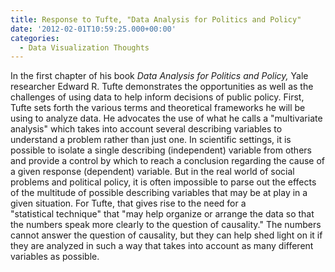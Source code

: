 ```yaml
---
title: Response to Tufte, "Data Analysis for Politics and Policy"
date: '2012-02-01T10:59:25.000+00:00'
categories:
  - Data Visualization Thoughts
---
```


In the first chapter of his book *Data Analysis for Politics and Policy,* Yale researcher Edward R. Tufte demonstrates the opportunities as well as the challenges of using data to help inform decisions of public policy. First, Tufte sets forth the various terms and theoretical frameworks he will be using to analyze data. He advocates the use of what he calls a "multivariate analysis" which takes into account several describing variables to understand a problem rather than just one. In scientific settings, it is possible to isolate a single describing (independent) variable from others and provide a control by which to reach a conclusion regarding the cause of a given response (dependent) variable. But in the real world of social problems and political policy, it is often impossible to parse out the effects of the multitude of possible describing variables that may be at play in a given situation. For Tufte, that gives rise to the need for a "statistical technique" that "may help organize or arrange the data so that the numbers speak more clearly to the question of causality." The numbers cannot answer the question of causality, but they can help shed light on it if they are analyzed in such a way that takes into account as many different variables as possible.

&nbsp;

